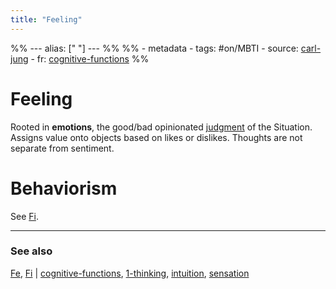 ```yaml
---
title: "Feeling"
---
```



%% ---
alias: [" "]
--- %%
%% - metadata
	- tags: #on/MBTI 
	- source: [carl-jung](carl-jung.md)
	- fr: [cognitive-functions](cognitive-functions.md)
%%

# Feeling
Rooted in **emotions**, the good/bad opinionated [judgment](judgment.md) of the Situation. Assigns value onto objects based on likes or dislikes. Thoughts are not separate from sentiment.

# Behaviorism
See [Fi](private/Fi.md).



-------------
### See also
[Fe](private/Fe.md), [Fi](private/Fi.md) | [cognitive-functions](cognitive-functions.md), [1-thinking](1-thinking.md), [intuition](intuition.md), [sensation](sensation.md)


